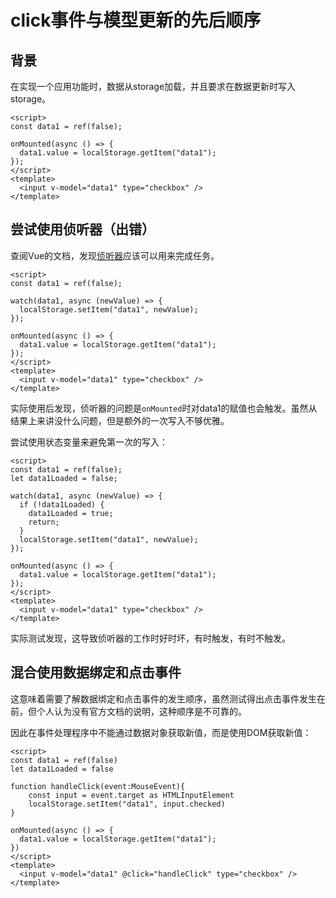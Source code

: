 # click事件与模型更新的先后顺序

## 背景

在实现一个应用功能时，数据从storage加载，并且要求在数据更新时写入storage。

```vue
<script>
const data1 = ref(false);

onMounted(async () => {
  data1.value = localStorage.getItem("data1");
});
</script>
<template>
  <input v-model="data1" type="checkbox" />
</template>
```

## 尝试使用侦听器（出错）

查阅Vue的文档，发现[侦听器](https://cn.vuejs.org/guide/essentials/watchers.html)应该可以用来完成任务。

```vue
<script>
const data1 = ref(false);

watch(data1, async (newValue) => {
  localStorage.setItem("data1", newValue);
});

onMounted(async () => {
  data1.value = localStorage.getItem("data1");
});
</script>
<template>
  <input v-model="data1" type="checkbox" />
</template>
```

实际使用后发现，侦听器的问题是`onMounted`时对data1的赋值也会触发。虽然从结果上来讲没什么问题，但是额外的一次写入不够优雅。

尝试使用状态变量来避免第一次的写入：

```vue
<script>
const data1 = ref(false);
let data1Loaded = false;

watch(data1, async (newValue) => {
  if (!data1Loaded) {
    data1Loaded = true;
    return;
  }
  localStorage.setItem("data1", newValue);
});

onMounted(async () => {
  data1.value = localStorage.getItem("data1");
});
</script>
<template>
  <input v-model="data1" type="checkbox" />
</template>
```

实际测试发现，这导致侦听器的工作时好时坏，有时触发，有时不触发。

## 混合使用数据绑定和点击事件

这意味着需要了解数据绑定和点击事件的发生顺序，虽然测试得出点击事件发生在前，但个人认为没有官方文档的说明，这种顺序是不可靠的。

因此在事件处理程序中不能通过数据对象获取新值，而是使用DOM获取新值：

```vue
<script>
const data1 = ref(false)
let data1Loaded = false

function handleClick(event:MouseEvent){
	const input = event.target as HTMLInputElement
	localStorage.setItem("data1", input.checked)
}

onMounted(async () => {
  data1.value = localStorage.getItem("data1");
})
</script>
<template>
  <input v-model="data1" @click="handleClick" type="checkbox" />
</template>
```

